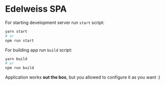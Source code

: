 # Edelweiss SPA

For starting development server run `start` script:

```sh
yarn start
# or
npm run start
```

For building app run `build` script:

```sh
yarn build
# or
npm run build
```

Application works **out the box**, but you allowed to configure it as you want :)